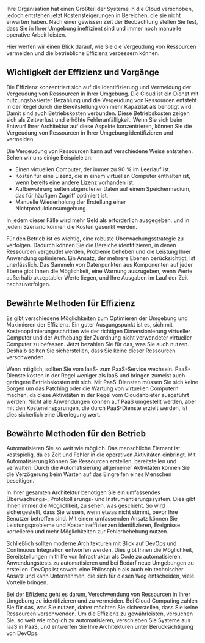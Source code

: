 Ihre Organisation hat einen Großteil der Systeme in die Cloud verschoben, jedoch entstehen jetzt Kostensteigerungen in Bereichen, die sie nicht erwarten haben. Nach einer gewissen Zeit der Beobachtung stellen Sie fest, dass Sie in Ihrer Umgebung ineffizient sind und immer noch manuelle operative Arbeit leisten. 

Hier werfen wir einen Blick darauf, wie Sie die Vergeudung von Ressourcen vermeiden und die betriebliche Effizienz verbessern können.

## <a name="importance-of-efficiency-and-operations"></a>Wichtigkeit der Effizienz und Vorgänge

Die Effizienz konzentriert sich auf die Identifizierung und Vermeidung der Vergeudung von Ressourcen in Ihrer Umgebung. Die Cloud ist ein Dienst mit nutzungsbasierter Bezahlung und die Vergeudung von Ressourcen entsteht in der Regel durch die Bereitstellung von mehr Kapazität als benötigt wird. Damit sind auch Betriebskosten verbunden. Diese Betriebskosten zeigen sich als Zeitverlust und erhöhte Fehleranfälligkeit. Wenn Sie sich beim Entwurf Ihrer Architektur auf diese Aspekte konzentrieren, können Sie die Vergeudung von Ressourcen in Ihrer Umgebung identifizieren und vermeiden.

Die Vergeudung von Ressourcen kann auf verschiedene Weise entstehen. Sehen wir uns einige Beispiele an:

* Einen virtuellen Computer, der immer zu 90 % im Leerlauf ist.
* Kosten für eine Lizenz, die in einem virtuellen Computer enthalten ist, wenn bereits eine andere Lizenz vorhanden ist.
* Aufbewahrung selten abgerufener Daten auf einem Speichermedium, das für häufigen Zugriff optimiert ist.
* Manuelle Wiederholung der Erstellung einer Nichtproduktionsumgebung.

In jedem dieser Fälle wird mehr Geld als erforderlich ausgegeben, und in jedem Szenario können die Kosten gesenkt werden.

Für den Betrieb ist es wichtig, eine robuste Überwachungsstrategie zu verfolgen. Dadurch können Sie die Bereiche identifizieren, in denen Ressourcen vergeudet werden, Probleme beheben und die Leistung Ihrer Anwendung optimieren. Ein Ansatz, der mehrere Ebenen berücksichtigt, ist unerlässlich. Das Sammeln von Datenpunkten aus Komponenten auf jeder Ebene gibt Ihnen die Möglichkeit, eine Warnung auszugeben, wenn Werte außerhalb akzeptabler Werte liegen, und Ihre Ausgaben im Lauf der Zeit nachzuverfolgen.

## <a name="efficiency-best-practices"></a>Bewährte Methoden für Effizienz

Es gibt verschiedene Möglichkeiten zum Optimieren der Umgebung und Maximieren der Effizienz. Ein guter Ausgangspunkt ist es, sich mit Kostenoptimierungsschritten wie der richtigen Dimensionierung virtueller Computer und der Aufhebung der Zuordnung nicht verwendeter virtueller Computer zu befassen. Jetzt bezahlen Sie für das, was Sie auch nutzen. Deshalb sollten Sie sicherstellen, dass Sie keine dieser Ressourcen verschwenden.

Wenn möglich, sollten Sie vom IaaS- zum PaaS-Service wechseln. PaaS-Dienste kosten in der Regel weniger als IaaS und bringen zumeist auch geringere Betriebskosten mit sich. Mit PaaS-Diensten müssen Sie sich keine Sorgen um das Patching oder die Wartung von virtuellen Computern machen, da diese Aktivitäten in der Regel vom Cloudanbieter ausgeführt werden. Nicht alle Anwendungen können auf PaaS umgestellt werden, aber mit den Kosteneinsparungen, die durch PaaS-Dienste erzielt werden, ist dies sicherlich eine Überlegung wert.

## <a name="operational-best-practices"></a>Bewährte Methoden für den Betrieb

Automatisieren Sie so weit wie möglich. Das menschliche Element ist kostspielig, da es Zeit und Fehler in die operativen Aktivitäten einbringt. Mit Automatisierung können Sie Ressourcen erstellen, bereitstellen und verwalten. Durch die Automatisierung allgemeiner Aktivitäten können Sie die Verzögerung beim Warten auf das Eingreifen eines Menschen beseitigen.

In Ihrer gesamten Architektur benötigen Sie ein umfassendes Überwachungs-, Protokollierungs- und Instrumentierungssystem. Dies gibt Ihnen immer die Möglichkeit, zu sehen, was geschieht. So wird sichergestellt, dass Sie wissen, wenn etwas nicht stimmt, bevor Ihre Benutzer betroffen sind. Mit einem umfassenden Ansatz können Sie Leistungsprobleme und Kostenineffizienzen identifizieren, Ereignisse korrelieren und mehr Möglichkeiten zur Fehlerbehebung nutzen.

Schließlich sollten moderne Architekturen mit Blick auf DevOps und Continuous Integration entworfen werden. Dies gibt Ihnen die Möglichkeit, Bereitstellungen mithilfe von Infrastruktur als Code zu automatisieren, Anwendungstests zu automatisieren und bei Bedarf neue Umgebungen zu erstellen. DevOps ist sowohl eine Philosophie als auch ein technischer Ansatz und kann Unternehmen, die sich für diesen Weg entscheiden, viele Vorteile bringen.

Bei der Effizienz geht es darum, Verschwendung von Ressourcen in Ihrer Umgebung zu identifizieren und zu vermeiden. Bei Cloud Computing zahlen Sie für das, was Sie nutzen, daher möchten Sie sicherstellen, dass Sie keine Ressourcen verschwenden. Um die Effizienz zu gewährleisten, versuchen Sie, so weit wie möglich zu automatisieren, verschieben Sie Systeme aus IaaS in PaaS, und entwerfen Sie Ihre Architekturen unter Berücksichtigung von DevOps.